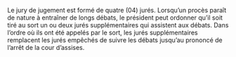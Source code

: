 Le jury de jugement est formé de quatre (04) jurés. Lorsqu’un procès paraît de nature à entraîner de longs débats, le président peut ordonner qu’il soit tiré au sort un ou deux jurés supplémentaires qui assistent aux débats.
Dans l’ordre où ils ont été appelés par le sort, les jurés supplémentaires remplacent les jurés empêchés de suivre les débats jusqu’au prononcé de l’arrêt de la cour d’assises.